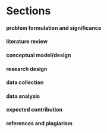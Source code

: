 # Sections
#### problem formulation and significance
#### literature review
#### conceptual model/design
#### research design
#### data collection
#### data analysis
#### expected contribution
#### references and plagiarism